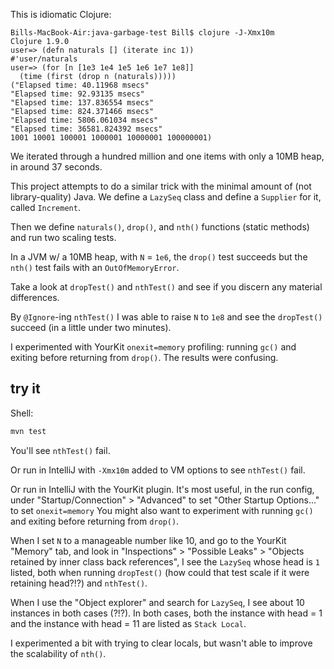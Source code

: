 This is idiomatic Clojure:

```
Bills-MacBook-Air:java-garbage-test Bill$ clojure -J-Xmx10m
Clojure 1.9.0
user=> (defn naturals [] (iterate inc 1))
#'user/naturals
user=> (for [n [1e3 1e4 1e5 1e6 1e7 1e8]]
  (time (first (drop n (naturals)))))
("Elapsed time: 40.11968 msecs"
"Elapsed time: 92.93135 msecs"
"Elapsed time: 137.836554 msecs"
"Elapsed time: 824.371466 msecs"
"Elapsed time: 5806.061034 msecs"
"Elapsed time: 36581.824392 msecs"
1001 10001 100001 1000001 10000001 100000001)
```

We iterated through a hundred million and one items with only a 10MB heap, in around 37 seconds.

This project attempts to do a similar trick with the minimal amount of (not library-quality) Java. We define a `LazySeq` class and define a `Supplier` for it, called `Increment`.

Then we define `naturals()`, `drop()`, and `nth()` functions (static methods) and run two scaling tests.

In a JVM w/ a 10MB heap, with `N` = `1e6`, the `drop()` test succeeds but the `nth()` test fails with an `OutOfMemoryError`.

Take a look at `dropTest()` and `nthTest()` and see if you discern any material differences.

By `@Ignore`-ing `nthTest()` I was able to raise `N` to `1e8` and see the `dropTest()` succeed (in a little under two minutes).

I experimented with YourKit `onexit=memory` profiling: running `gc()` and exiting before returning from `drop()`. The results were confusing.

## try it

Shell:

```bash
mvn test
```

You'll see `nthTest()` fail.

Or run in IntelliJ with `-Xmx10m` added to VM options to see `nthTest()` fail.

Or run in IntelliJ with the YourKit plugin. It's most useful, in the run config, under "Startup/Connection" > "Advanced" to set "Other Startup Options..." to set `onexit=memory` You might also want to experiment with running `gc()` and exiting before returning from `drop()`.

When I set `N` to a manageable number like 10, and go to the YourKit "Memory" tab, and look in "Inspections" > "Possible Leaks" > "Objects retained by inner class back references", I see the `LazySeq` whose head is `1` listed, both when running `dropTest()` (how could that test scale if it were retaining head?!?) and `nthTest()`.

When I use the "Object explorer" and search for `LazySeq`, I see about 10 instances in both cases (?!?). In both cases, both the instance with head = 1 and the instance with head = 11 are listed as `Stack Local`.

I experimented a bit with trying to clear locals, but wasn't able to improve the scalability of `nth()`.
